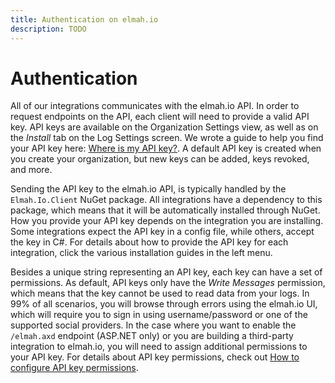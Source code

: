 ```yaml
---
title: Authentication on elmah.io
description: TODO
---
```


# Authentication

All of our integrations communicates with the elmah.io API. In order to request endpoints on the API, each client will need to provide a valid API key. API keys are available on the Organization Settings view, as well as on the *Install* tab on the Log Settings screen. We wrote a guide to help you find your API key here: [Where is my API key?](/where-is-my-api-key/). A default API key is created when you create your organization, but new keys can be added, keys revoked, and more.

Sending the API key to the elmah.io API, is typically handled by the `Elmah.Io.Client` NuGet package. All integrations have a dependency to this package, which means that it will be automatically installed through NuGet. How you provide your API key depends on the integration you are installing. Some integrations expect the API key in a config file, while others, accept the key in C#. For details about how to provide the API key for each integration, click the various installation guides in the left menu.

Besides a unique string representing an API key, each key can have a set of permissions. As default, API keys only have the *Write Messages* permission, which means that the key cannot be used to read data from your logs. In 99% of all scenarios, you will browse through errors using the elmah.io UI, which will require you to sign in using username/password or one of the supported social providers. In the case where you want to enable the `/elmah.axd` endpoint (ASP.NET only) or you are building a third-party integration to elmah.io, you will need to assign additional permissions to your API key. For details about API key permissions, check out [How to configure API key permissions](/how-to-configure-api-key-permissions/).